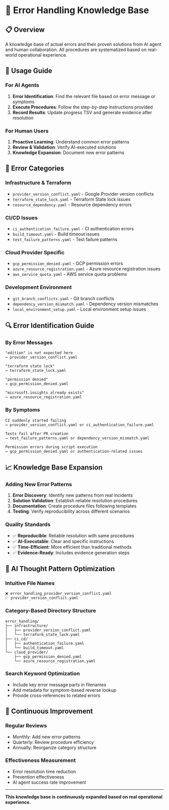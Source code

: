 # 🔧 Error Handling Knowledge Base

## 📋 Overview

A knowledge base of actual errors and their proven solutions from AI agent and human collaboration.
All procedures are systematized based on real-world operational experience.

## 🎯 Usage Guide

### For AI Agents
1. **Error Identification**: Find the relevant file based on error message or symptoms
2. **Execute Procedures**: Follow the step-by-step instructions provided
3. **Record Results**: Update progress TSV and generate evidence after resolution

### For Human Users
1. **Proactive Learning**: Understand common error patterns
2. **Review & Validation**: Verify AI-executed solutions
3. **Knowledge Expansion**: Document new error patterns

## 📂 Error Categories

### Infrastructure & Terraform
- `provider_version_conflict.yaml` - Google Provider version conflicts
- `terraform_state_lock.yaml` - Terraform State lock issues
- `resource_dependency.yaml` - Resource dependency errors

### CI/CD Issues  
- `ci_authentication_failure.yaml` - CI authentication errors
- `build_timeout.yaml` - Build timeout issues
- `test_failure_patterns.yaml` - Test failure patterns

### Cloud Provider Specific
- `gcp_permission_denied.yaml` - GCP permission errors
- `azure_resource_registration.yaml` - Azure resource registration issues
- `aws_service_quota.yaml` - AWS service quota problems

### Development Environment
- `git_branch_conflicts.yaml` - Git branch conflicts
- `dependency_version_mismatch.yaml` - Dependency version mismatches
- `local_environment_setup.yaml` - Local environment setup issues

## 🔍 Error Identification Guide

### By Error Messages
```
"edition" is not expected here
→ provider_version_conflict.yaml

"terraform state lock"
→ terraform_state_lock.yaml

"permission denied"
→ gcp_permission_denied.yaml

"microsoft.insights already exists"
→ azure_resource_registration.yaml
```

### By Symptoms
```
CI suddenly started failing
→ provider_version_conflict.yaml or ci_authentication_failure.yaml

Tests fail after PR creation
→ test_failure_patterns.yaml or dependency_version_mismatch.yaml

Permission errors during script execution
→ gcp_permission_denied.yaml or authentication-related issues
```

## 📈 Knowledge Base Expansion

### Adding New Error Patterns
1. **Error Discovery**: Identify new patterns from real incidents
2. **Solution Validation**: Establish reliable resolution procedures
3. **Documentation**: Create procedure files following templates
4. **Testing**: Verify reproducibility across different scenarios

### Quality Standards
- ✅ **Reproducible**: Reliable resolution with same procedures
- ✅ **AI-Executable**: Clear and specific instructions
- ✅ **Time-Efficient**: More efficient than traditional methods
- ✅ **Evidence-Ready**: Includes evidence generation steps

## 🤖 AI Thought Pattern Optimization

### Intuitive File Names
```
❌ error_handling_provider_version_conflict.yaml
✅ provider_version_conflict.yaml
```

### Category-Based Directory Structure
```
error_handling/
├── infrastructure/
│   ├── provider_version_conflict.yaml
│   └── terraform_state_lock.yaml
├── ci_cd/
│   ├── authentication_failure.yaml
│   └── build_timeout.yaml
└── cloud_provider/
    ├── gcp_permission_denied.yaml
    └── azure_resource_registration.yaml
```

### Search Keyword Optimization
- Include key error message parts in filenames
- Add metadata for symptom-based reverse lookup
- Provide cross-references to related errors

## 🔄 Continuous Improvement

### Regular Reviews
- Monthly: Add new error patterns
- Quarterly: Review procedure efficiency
- Annually: Reorganize category structure

### Effectiveness Measurement
- Error resolution time reduction
- Prevention effectiveness
- AI agent success rate improvement

---

**This knowledge base is continuously expanded based on real operational experience.**
